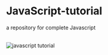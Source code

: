 # JavaScript-tutorial
a repository for complete Javascript 
<br> <br>

![javascript tutorial](https://user-images.githubusercontent.com/85879627/176892234-37c39b4e-b9bc-4fc6-965d-4cd560359053.jpeg)

